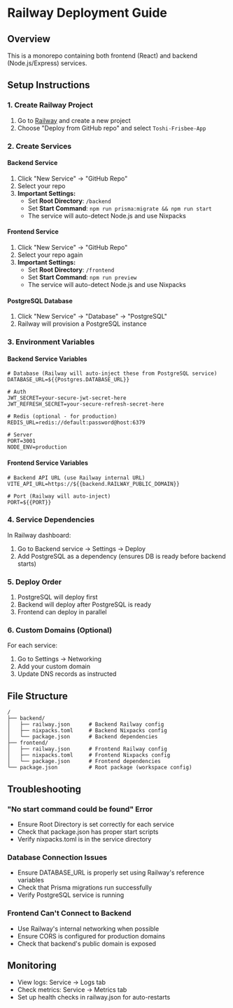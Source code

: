 # Railway Deployment Guide

## Overview
This is a monorepo containing both frontend (React) and backend (Node.js/Express) services.

## Setup Instructions

### 1. Create Railway Project
1. Go to [Railway](https://railway.app) and create a new project
2. Choose "Deploy from GitHub repo" and select `Toshi-Frisbee-App`

### 2. Create Services

#### Backend Service
1. Click "New Service" → "GitHub Repo" 
2. Select your repo
3. **Important Settings:**
   - Set **Root Directory**: `/backend`
   - Set **Start Command**: `npm run prisma:migrate && npm run start`
   - The service will auto-detect Node.js and use Nixpacks

#### Frontend Service  
1. Click "New Service" → "GitHub Repo"
2. Select your repo again
3. **Important Settings:**
   - Set **Root Directory**: `/frontend`
   - Set **Start Command**: `npm run preview`
   - The service will auto-detect Node.js and use Nixpacks

#### PostgreSQL Database
1. Click "New Service" → "Database" → "PostgreSQL"
2. Railway will provision a PostgreSQL instance

### 3. Environment Variables

#### Backend Service Variables
```env
# Database (Railway will auto-inject these from PostgreSQL service)
DATABASE_URL=${{Postgres.DATABASE_URL}}

# Auth
JWT_SECRET=your-secure-jwt-secret-here
JWT_REFRESH_SECRET=your-secure-refresh-secret-here

# Redis (optional - for production)
REDIS_URL=redis://default:password@host:6379

# Server
PORT=3001
NODE_ENV=production
```

#### Frontend Service Variables
```env
# Backend API URL (use Railway internal URL)
VITE_API_URL=https://${{backend.RAILWAY_PUBLIC_DOMAIN}}

# Port (Railway will auto-inject)
PORT=${{PORT}}
```

### 4. Service Dependencies

In Railway dashboard:
1. Go to Backend service → Settings → Deploy
2. Add PostgreSQL as a dependency (ensures DB is ready before backend starts)

### 5. Deploy Order

1. PostgreSQL will deploy first
2. Backend will deploy after PostgreSQL is ready
3. Frontend can deploy in parallel

### 6. Custom Domains (Optional)

For each service:
1. Go to Settings → Networking
2. Add your custom domain
3. Update DNS records as instructed

## File Structure

```
/
├── backend/
│   ├── railway.json      # Backend Railway config
│   ├── nixpacks.toml     # Backend Nixpacks config
│   └── package.json      # Backend dependencies
├── frontend/
│   ├── railway.json      # Frontend Railway config
│   ├── nixpacks.toml     # Frontend Nixpacks config
│   └── package.json      # Frontend dependencies
└── package.json          # Root package (workspace config)
```

## Troubleshooting

### "No start command could be found" Error
- Ensure Root Directory is set correctly for each service
- Check that package.json has proper start scripts
- Verify nixpacks.toml is in the service directory

### Database Connection Issues
- Ensure DATABASE_URL is properly set using Railway's reference variables
- Check that Prisma migrations run successfully
- Verify PostgreSQL service is running

### Frontend Can't Connect to Backend
- Use Railway's internal networking when possible
- Ensure CORS is configured for production domains
- Check that backend's public domain is exposed

## Monitoring

- View logs: Service → Logs tab
- Check metrics: Service → Metrics tab
- Set up health checks in railway.json for auto-restarts
